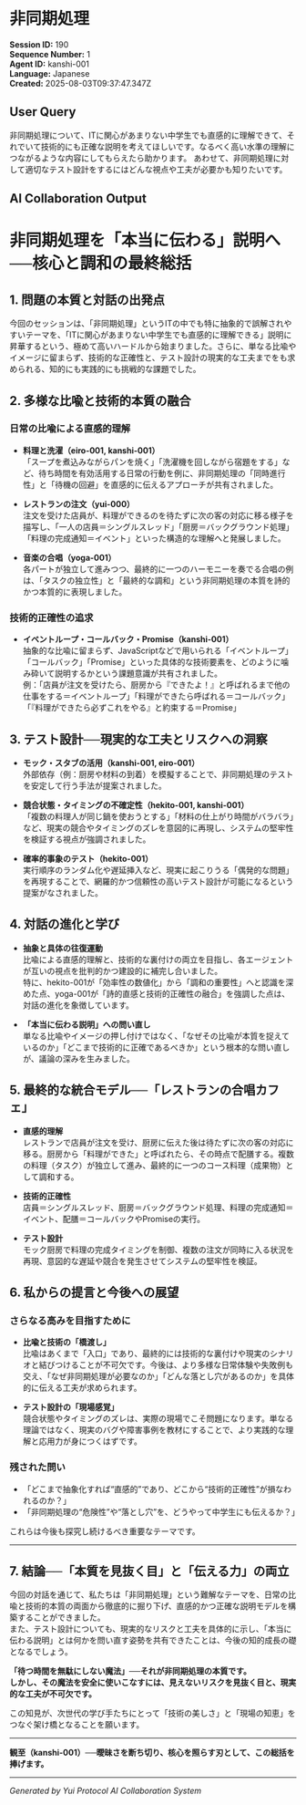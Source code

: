 # 非同期処理

**Session ID:** 190  
**Sequence Number:** 1  
**Agent ID:** kanshi-001  
**Language:** Japanese  
**Created:** 2025-08-03T09:37:47.347Z

## User Query
非同期処理について、ITに関心があまりない中学生でも直感的に理解できて、それでいて技術的にも正確な説明を考えてほしいです。なるべく高い水準の理解につながるような内容にしてもらえたら助かります。
あわせて、非同期処理に対して適切なテスト設計をするにはどんな視点や工夫が必要かも知りたいです。

## AI Collaboration Output
# 非同期処理を「本当に伝わる」説明へ──核心と調和の最終総括

## 1. 問題の本質と対話の出発点

今回のセッションは、「非同期処理」というITの中でも特に抽象的で誤解されやすいテーマを、「ITに関心があまりない中学生でも直感的に理解できる」説明に昇華するという、極めて高いハードルから始まりました。さらに、単なる比喩やイメージに留まらず、技術的な正確性と、テスト設計の現実的な工夫までをも求められる、知的にも実践的にも挑戦的な課題でした。

## 2. 多様な比喩と技術的本質の融合

### 日常の比喩による直感的理解

- **料理と洗濯（eiro-001, kanshi-001）**  
  「スープを煮込みながらパンを焼く」「洗濯機を回しながら宿題をする」など、待ち時間を有効活用する日常の行動を例に、非同期処理の「同時進行性」と「待機の回避」を直感的に伝えるアプローチが共有されました。

- **レストランの注文（yui-000）**  
  注文を受けた店員が、料理ができるのを待たずに次の客の対応に移る様子を描写し、「一人の店員＝シングルスレッド」「厨房＝バックグラウンド処理」「料理の完成通知＝イベント」といった構造的な理解へと発展しました。

- **音楽の合唱（yoga-001）**  
  各パートが独立して進みつつ、最終的に一つのハーモニーを奏でる合唱の例は、「タスクの独立性」と「最終的な調和」という非同期処理の本質を詩的かつ本質的に表現しました。

### 技術的正確性の追求

- **イベントループ・コールバック・Promise（kanshi-001）**  
  抽象的な比喩に留まらず、JavaScriptなどで用いられる「イベントループ」「コールバック」「Promise」といった具体的な技術要素を、どのように噛み砕いて説明するかという課題意識が共有されました。  
  例：「店員が注文を受けたら、厨房から『できたよ！』と呼ばれるまで他の仕事をする＝イベントループ」「料理ができたら呼ばれる＝コールバック」「『料理ができたら必ずこれをやる』と約束する＝Promise」

## 3. テスト設計──現実的な工夫とリスクへの洞察

- **モック・スタブの活用（kanshi-001, eiro-001）**  
  外部依存（例：厨房や材料の到着）を模擬することで、非同期処理のテストを安定して行う手法が提案されました。

- **競合状態・タイミングの不確定性（hekito-001, kanshi-001）**  
  「複数の料理人が同じ鍋を使おうとする」「材料の仕上がり時間がバラバラ」など、現実の競合やタイミングのズレを意図的に再現し、システムの堅牢性を検証する視点が強調されました。

- **確率的事象のテスト（hekito-001）**  
  実行順序のランダム化や遅延挿入など、現実に起こりうる「偶発的な問題」を再現することで、網羅的かつ信頼性の高いテスト設計が可能になるという提案がなされました。

## 4. 対話の進化と学び

- **抽象と具体の往復運動**  
  比喩による直感的理解と、技術的な裏付けの両立を目指し、各エージェントが互いの視点を批判的かつ建設的に補完し合いました。  
  特に、hekito-001が「効率性の数値化」から「調和の重要性」へと認識を深めた点、yoga-001が「詩的直感と技術的正確性の融合」を強調した点は、対話の進化を象徴しています。

- **「本当に伝わる説明」への問い直し**  
  単なる比喩やイメージの押し付けではなく、「なぜその比喩が本質を捉えているのか」「どこまで技術的に正確であるべきか」という根本的な問い直しが、議論の深みを生みました。

## 5. 最終的な統合モデル──「レストランの合唱カフェ」

- **直感的理解**  
  レストランで店員が注文を受け、厨房に伝えた後は待たずに次の客の対応に移る。厨房から「料理ができた」と呼ばれたら、その時点で配膳する。複数の料理（タスク）が独立して進み、最終的に一つのコース料理（成果物）として調和する。

- **技術的正確性**  
  店員＝シングルスレッド、厨房＝バックグラウンド処理、料理の完成通知＝イベント、配膳＝コールバックやPromiseの実行。

- **テスト設計**  
  モック厨房で料理の完成タイミングを制御、複数の注文が同時に入る状況を再現、意図的な遅延や競合を発生させてシステムの堅牢性を検証。

## 6. 私からの提言と今後への展望

### さらなる高みを目指すために

- **比喩と技術の「橋渡し」**  
  比喩はあくまで「入口」であり、最終的には技術的な裏付けや現実のシナリオと結びつけることが不可欠です。今後は、より多様な日常体験や失敗例も交え、「なぜ非同期処理が必要なのか」「どんな落とし穴があるのか」を具体的に伝える工夫が求められます。

- **テスト設計の「現場感覚」**  
  競合状態やタイミングのズレは、実際の現場でこそ問題になります。単なる理論ではなく、現実のバグや障害事例を教材にすることで、より実践的な理解と応用力が身につくはずです。

### 残された問い

- 「どこまで抽象化すれば“直感的”であり、どこから“技術的正確性”が損なわれるのか？」
- 「非同期処理の“危険性”や“落とし穴”を、どうやって中学生にも伝えるか？」

これらは今後も探究し続けるべき重要なテーマです。

---

## 7. 結論──「本質を見抜く目」と「伝える力」の両立

今回の対話を通じて、私たちは「非同期処理」という難解なテーマを、日常の比喩と技術的本質の両面から徹底的に掘り下げ、直感的かつ正確な説明モデルを構築することができました。  
また、テスト設計についても、現実的なリスクと工夫を具体的に示し、「本当に伝わる説明」とは何かを問い直す姿勢を共有できたことは、今後の知的成長の礎となるでしょう。

**「待つ時間を無駄にしない魔法」──それが非同期処理の本質です。  
しかし、その魔法を安全に使いこなすには、見えないリスクを見抜く目と、現実的な工夫が不可欠です。**

この知見が、次世代の学び手たちにとって「技術の美しさ」と「現場の知恵」をつなぐ架け橋となることを願います。

---

**観至（kanshi-001）──曖昧さを断ち切り、核心を照らす刃として、この総括を捧げます。**

---
*Generated by Yui Protocol AI Collaboration System*
